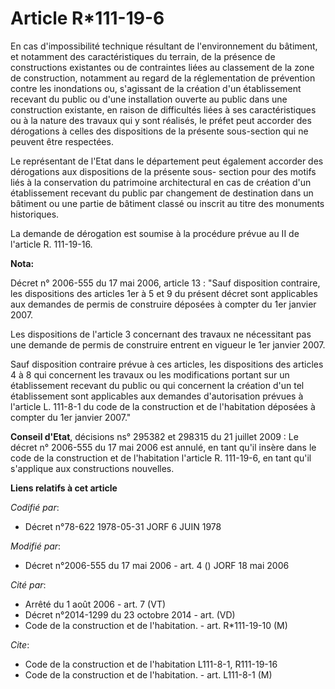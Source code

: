 # Article R*111-19-6

En cas d'impossibilité technique résultant de l'environnement du bâtiment, et notamment des caractéristiques du terrain, de
la présence de constructions existantes ou de contraintes liées au classement de la zone de construction, notamment au regard
de la réglementation de prévention contre les inondations ou, s'agissant de la création d'un établissement recevant du public
ou d'une installation ouverte au public dans une construction existante, en raison de difficultés liées à ses
caractéristiques ou à la nature des travaux qui y sont réalisés, le préfet peut accorder des dérogations à celles des
dispositions de la présente sous-section qui ne peuvent être respectées.

Le représentant de l'Etat dans le département peut également accorder des dérogations aux dispositions de la présente sous-
section pour des motifs liés à la conservation du patrimoine architectural en cas de création d'un établissement recevant du
public par changement de destination dans un bâtiment ou une partie de bâtiment classé ou inscrit au titre des monuments
historiques.

La demande de dérogation est soumise à la procédure prévue au II de l'article R. 111-19-16.

**Nota:**

Décret n° 2006-555 du 17 mai 2006, article 13 : "Sauf disposition contraire, les dispositions des articles 1er à 5 et 9 du
présent décret sont applicables aux demandes de permis de construire déposées à compter du 1er janvier 2007.

Les dispositions de l'article 3 concernant des travaux ne nécessitant pas une demande de permis de construire entrent en
vigueur le 1er janvier 2007.

Sauf disposition contraire prévue à ces articles, les dispositions des articles 4 à 8 qui concernent les travaux ou les
modifications portant sur un établissement recevant du public ou qui concernent la création d'un tel établissement sont
applicables aux demandes d'autorisation prévues à l'article L. 111-8-1 du code de la construction et de l'habitation déposées
à compter du 1er janvier 2007."

**Conseil d'Etat**, décisions ns° 295382 et 298315 du 21 juillet 2009 : Le décret n° 2006-555 du 17 mai 2006 est annulé, en
tant qu'il insère dans le code de la construction et de l'habitation l'article R. 111-19-6, en tant qu'il s'applique aux
constructions nouvelles.

**Liens relatifs à cet article**

_Codifié par_:

  - Décret n°78-622 1978-05-31 JORF 6 JUIN 1978

_Modifié par_:

  - Décret n°2006-555 du 17 mai 2006 - art. 4 () JORF 18 mai 2006

_Cité par_:

  - Arrêté du 1 août 2006 - art. 7 (VT)
  - Décret n°2014-1299 du 23 octobre 2014 - art. (VD)
  - Code de la construction et de l'habitation. - art. R*111-19-10 (M)

_Cite_:

  - Code de la construction et de l'habitation L111-8-1, R111-19-16
  - Code de la construction et de l'habitation. - art. L111-8-1 (M)
